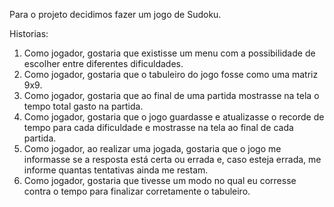 Para o projeto decidimos fazer um jogo de Sudoku.

Historias:
1. Como jogador, gostaria que existisse um menu com a possibilidade de escolher entre diferentes dificuldades.
2. Como jogador, gostaria que o tabuleiro do jogo fosse como uma matriz 9x9.
3. Como jogador, gostaria que ao final de uma partida mostrasse na tela o tempo total gasto na partida.
4. Como jogador, gostaria que o jogo guardasse e atualizasse o recorde de tempo para cada dificuldade e mostrasse na tela ao final de cada partida.
5. Como jogador, ao realizar uma jogada, gostaria que o jogo me informasse se a resposta está certa ou errada e, caso esteja errada, me informe quantas tentativas ainda me restam.
6. Como jogador, gostaria que tivesse um modo no qual eu corresse contra o tempo para finalizar corretamente o tabuleiro.